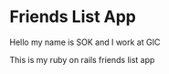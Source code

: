 # Friends List App

Hello my name is SOK and I work at GIC

This is my ruby on rails friends list app

